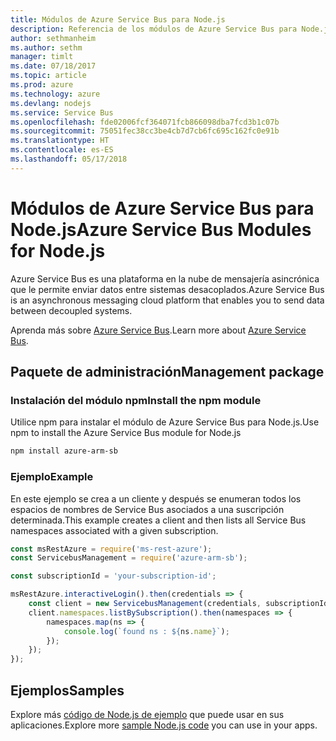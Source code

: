 ```yaml
---
title: Módulos de Azure Service Bus para Node.js
description: Referencia de los módulos de Azure Service Bus para Node.js
author: sethmanheim
ms.author: sethm
manager: timlt
ms.date: 07/18/2017
ms.topic: article
ms.prod: azure
ms.technology: azure
ms.devlang: nodejs
ms.service: Service Bus
ms.openlocfilehash: fde02006fcf364071fcb866098dba7fcd3b1c07b
ms.sourcegitcommit: 75051fec38cc3be4cb7d7cb6fc695c162fc0e91b
ms.translationtype: HT
ms.contentlocale: es-ES
ms.lasthandoff: 05/17/2018
---
```

# <a name="azure-service-bus-modules-for-nodejs"></a><span data-ttu-id="9bac3-103">Módulos de Azure Service Bus para Node.js</span><span class="sxs-lookup"><span data-stu-id="9bac3-103">Azure Service Bus Modules for Node.js</span></span>

<span data-ttu-id="9bac3-104">Azure Service Bus es una plataforma en la nube de mensajería asincrónica que le permite enviar datos entre sistemas desacoplados.</span><span class="sxs-lookup"><span data-stu-id="9bac3-104">Azure Service Bus is an asynchronous messaging cloud platform that enables you to send data between decoupled systems.</span></span>

<span data-ttu-id="9bac3-105">Aprenda más sobre [Azure Service Bus](https://docs.microsoft.com/azure/service-bus-messaging/service-bus-messaging-overview).</span><span class="sxs-lookup"><span data-stu-id="9bac3-105">Learn more about [Azure Service Bus](https://docs.microsoft.com/azure/service-bus-messaging/service-bus-messaging-overview).</span></span>

## <a name="management-package"></a><span data-ttu-id="9bac3-106">Paquete de administración</span><span class="sxs-lookup"><span data-stu-id="9bac3-106">Management package</span></span>

### <a name="install-the-npm-module"></a><span data-ttu-id="9bac3-107">Instalación del módulo npm</span><span class="sxs-lookup"><span data-stu-id="9bac3-107">Install the npm module</span></span>

<span data-ttu-id="9bac3-108">Utilice npm para instalar el módulo de Azure Service Bus para Node.js.</span><span class="sxs-lookup"><span data-stu-id="9bac3-108">Use npm to install the Azure Service Bus module for Node.js</span></span>

```bash
npm install azure-arm-sb
```

### <a name="example"></a><span data-ttu-id="9bac3-109">Ejemplo</span><span class="sxs-lookup"><span data-stu-id="9bac3-109">Example</span></span>

<span data-ttu-id="9bac3-110">En este ejemplo se crea a un cliente y después se enumeran todos los espacios de nombres de Service Bus asociados a una suscripción determinada.</span><span class="sxs-lookup"><span data-stu-id="9bac3-110">This example creates a client and then lists all Service Bus namespaces associated with a given subscription.</span></span>

```javascript
const msRestAzure = require('ms-rest-azure');
const ServicebusManagement = require('azure-arm-sb');

const subscriptionId = 'your-subscription-id';

msRestAzure.interactiveLogin().then(credentials => {
    const client = new ServicebusManagement(credentials, subscriptionId);
    client.namespaces.listBySubscription().then(namespaces => {
        namespaces.map(ns => {
            console.log(`found ns : ${ns.name}`);
        });
    });
});
```

## <a name="samples"></a><span data-ttu-id="9bac3-111">Ejemplos</span><span class="sxs-lookup"><span data-stu-id="9bac3-111">Samples</span></span>

<span data-ttu-id="9bac3-112">Explore más [código de Node.js de ejemplo](https://azure.microsoft.com/resources/samples/?platform=nodejs) que puede usar en sus aplicaciones.</span><span class="sxs-lookup"><span data-stu-id="9bac3-112">Explore more [sample Node.js code](https://azure.microsoft.com/resources/samples/?platform=nodejs) you can use in your apps.</span></span>
